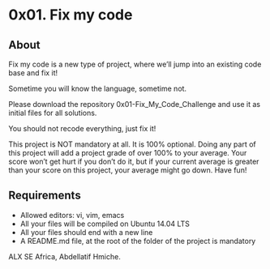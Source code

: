# 0x01. Fix my code

## About

Fix my code is a new type of project, where we’ll jump into an existing code base and fix it!

Sometime you will know the language, sometime not.

Please download the repository 0x01-Fix_My_Code_Challenge and use it as initial files for all solutions.

You should not recode everything, just fix it!

This project is NOT mandatory at all. It is 100% optional. Doing any part of this project will add a project grade of over 100% to your average. Your score won’t get hurt if you don’t do it, but if your current average is greater than your score on this project, your average might go down. Have fun!

## Requirements

- Allowed editors: vi, vim, emacs
- All your files will be compiled on Ubuntu 14.04 LTS
- All your files should end with a new line
- A README.md file, at the root of the folder of the project is mandatory

ALX SE Africa, Abdellatif Hmiche.
